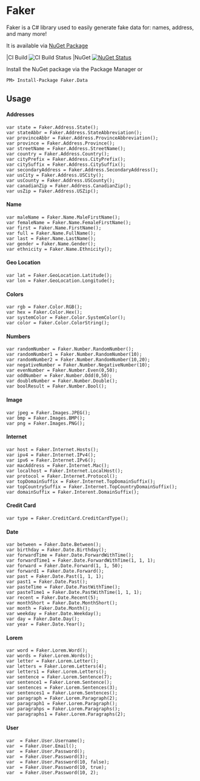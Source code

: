 # Faker
Faker is a C# library used to easily generate fake data for: names, address, and many more!

It is available via [NuGet Package](https://www.nuget.org/packages/Faker.Data/)


|CI Build ![CI Build Status](https://ferm.visualstudio.com/DefaultCollection/_apis/public/build/definitions/c55f9b7a-25b6-4f2e-8b7e-b1c8345d9344/10/badge) 
|NuGet [![NuGet Status](https://buildstats.info/nuget/faker.data)](https://www.nuget.org/packages/Faker.Data/)

Install the NuGet package via the Package Manager or
```
PM> Install-Package Faker.Data
```
## Usage

#### Addresses
```
var state = Faker.Address.State();
var stateAbbr = Faker.Address.StateAbbreviation();
var provinceAbbr = Faker.Address.ProvinceAbbreviation();
var province = Faker.Address.Province();
var streetName = Faker.Address.StreetName();
var country = Faker.Address.Country();
var cityPrefix = Faker.Address.CityPrefix();
var citySuffix = Faker.Address.CitySuffix();
var secondaryAddress = Faker.Address.SecondaryAddress();
var usCity = Faker.Address.USCity();
var usCounty = Faker.Address.USCounty();
var canadianZip = Faker.Address.CanadianZip();
var usZip = Faker.Address.USZip();
```
#### Name
```
var maleName = Faker.Name.MaleFirstName();
var femaleName = Faker.Name.FemaleFirstName();
var first = Faker.Name.FirstName();
var full = Faker.Name.FullName();
var last = Faker.Name.LastName();
var gender = Faker.Name.Gender();
var ethnicity = Faker.Name.Ethnicity();
```
#### Geo Location
```
var lat = Faker.GeoLocation.Latitude();
var lon = Faker.GeoLocation.Longitude();
```
#### Colors
```
var rgb = Faker.Color.RGB();
var hex = Faker.Color.Hex();
var systemColor = Faker.Color.SystemColor();
var color = Faker.Color.ColorString();
```
#### Numbers
```
var randomNumber = Faker.Number.RandomNumber();
var randomNumber1 = Faker.Number.RandomNumber(10);
var randomNumber2 = Faker.Number.RandomNumber(10,20);
var negativeNumber = Faker.Number.NegativeNumber(10);
var evenNumber = Faker.Number.Even(0,50);
var oddNumber = Faker.Number.Odd(0,50);
var doubleNumber = Faker.Number.Double();
var boolResult = Faker.Number.Bool();
```
#### Image
```
var jpeg = Faker.Images.JPEG();
var bmp = Faker.Images.BMP();
var png = Faker.Images.PNG();
```
#### Internet
```
var host = Faker.Internet.Hosts();
var ipv4 = Faker.Internet.IPv4();
var ipv6 = Faker.Internet.IPv6();
var macAddress = Faker.Internet.Mac();
var localhost = Faker.Internet.LocalHost();
var protocol = Faker.Internet.Protocol();
var topDomainSuffix = Faker.Internet.TopDomainSuffix();
var topCountrySuffix = Faker.Internet.TopCountryDomainSuffix();
var domainSuffix = Faker.Interent.DomainSuffix();
```
#### Credit Card
```
var type = Faker.CreditCard.CreditCardType();
```
#### Date
```
var between = Faker.Date.Between();
var birthday = Faker.Date.Birthday();
var forwardTime = Faker.Date.ForwardWithTime();
var forwardTime1 = Faker.Date.ForwardWithTime(1, 1, 1);
var forward = Faker.Date.Forward(1, 1, 50);
var forward1 = Faker.Date.Forward();
var past = Faker.Date.Past(1, 1, 1);
var past1 = Faker.Date.Past();
var pasteTime = Faker.Date.PastWithTime();
var pasteTime1 = Faker.Date.PastWithTime(1, 1, 1);
var recent = Faker.Date.Recent(5);
var monthShort = Faker.Date.MonthShort();
var month = Faker.Date.Month();
var weekday = Faker.Date.Weekday();
var day = Faker.Date.Day();
var year = Faker.Date.Year();
```
#### Lorem
```
var word = Faker.Lorem.Word();
var words = Faker.Lorem.Words();
var letter = Faker.Lorem.Letter();
var letters = Faker.Lorem.Letters(4);
var letters1 = Faker.Lorem.Letters();
var sentence = Faker.Lorem.Sentence(7);
var sentence1 = Faker.Lorem.Sentence();
var sentences = Faker.Lorem.Sentences(3);
var sentences1 = Faker.Lorem.Sentences();
var paragraph = Faker.Lorem.Paragraph(2);
var paragraph1 = Faker.Lorem.Paragraph();
var paragrahps = Faker.Lorem.Paragraphs();
var paragraphs1 = Faker.Lorem.Paragraphs(2);
```
#### User
```
var  = Faker.User.Username();
var  = Faker.User.Email();
var  = Faker.User.Password();
var  = Faker.User.Password(3);
var  = Faker.User.Password(10, false);
var  = Faker.User.Password(10, true);
var  = Faker.User.Password(10, 2);
```

